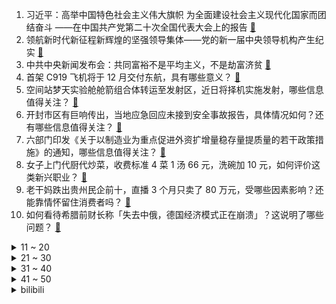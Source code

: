 1. 习近平：高举中国特色社会主义伟大旗帜 为全面建设社会主义现代化国家而团结奋斗 ——在中国共产党第二十次全国代表大会上的报告 [:link:](https://www.zhihu.com/question/577261715)
2. 领航新时代新征程新辉煌的坚强领导集体——党的新一届中央领导机构产生纪实 [:link:](https://www.zhihu.com/question/576871363)
3. 中共中央新闻发布会：共同富裕不是平均主义，不是劫富济贫 [:link:](https://www.zhihu.com/question/576641397)
4. 首架 C919 飞机将于 12 月交付东航，具有哪些意义？ [:link:](https://www.zhihu.com/question/562279678)
5. 空间站梦天实验舱舱箭组合体转运至发射区，近日将择机实施发射，哪些信息值得关注？ [:link:](https://www.zhihu.com/question/561635109)
6. 开封市区有巨响传出，当地应急回应未接到安全事故报告，具体情况如何？还有哪些信息值得关注？ [:link:](https://www.zhihu.com/question/562311197)
7. 六部门印发《关于以制造业为重点促进外资扩增量稳存量提质量的若干政策措施》的通知，哪些信息值得关注？ [:link:](https://www.zhihu.com/question/562061376)
8. 女子上门代厨代炒菜，收费标准 4 菜 1 汤 66 元，洗碗加 10 元，如何评价这类新兴职业？ [:link:](https://www.zhihu.com/question/562316066)
9. 老干妈跌出贵州民企前十，直播 3 个月只卖了 80 万元，受哪些因素影响？还能靠情怀留住消费者吗？ [:link:](https://www.zhihu.com/question/562068897)
10. 如何看待希腊前财长称「失去中俄，德国经济模式正在崩溃」？这说明了哪些问题？ [:link:](https://www.zhihu.com/question/561746474)
<details>
<summary>11 ~ 20</summary>

11. Meiko 称「来纽约后，因为陆续生病训练状态不是特别好」新冠是不是今年 LPL 战队接连失利的原因？ [:link:](https://www.zhihu.com/question/562061912)
12. 调查显示英国经济已陷衰退，英国经济活动今年 10 月的收缩速度达将近两年来最快，哪些信息值得关注？ [:link:](https://www.zhihu.com/question/562293198)
13. 10 月 25 日离岸人民币兑美元日内涨超 160 点，一度最高涨至 7.3007 ，这意味着什么? [:link:](https://www.zhihu.com/question/562076636)
14. 中国古代一个时辰刚好是现在定义的两个小时吗？十二个时辰和24小时的关系只是巧合吗？ [:link:](https://www.zhihu.com/question/385688800)
15. 段永平宣布又加仓腾讯，为今年以来第六次抄底腾讯，哪些信息值得关注？ [:link:](https://www.zhihu.com/question/562320894)
16. 如何评价 RNG 世界赛外战胜率仅 20%，面对 LCK 五战全败？ [:link:](https://www.zhihu.com/question/561368567)
17. 今年双11天猫预售日同步开启大额券申领，「两张820元」，怎么用最划算？ [:link:](https://www.zhihu.com/question/562237592)
18. 00 后真的是「领导不听话我就离职」吗？ [:link:](https://www.zhihu.com/question/357004711)
19. 如何看待LPL解说米勒在RNG与T1比赛中，被质疑对Faker使用侮辱性词汇？ [:link:](https://www.zhihu.com/question/562203351)
20. 为帮女儿「报仇」，爸爸拎起小螃蟹吃下一口后引发左侧腰背部剧痛，生吃的食物有哪些健康隐患？ [:link:](https://www.zhihu.com/question/562114044)
</details>
<details>
<summary>21 ~ 30</summary>

21. 校内男女生比例 1 : 3 ，浙传将部分厕所改为「女生专用」，如何看待此做法？女厕排队时间长如何破解？ [:link:](https://www.zhihu.com/question/562093685)
22. 如何看待网红张大奕订婚，未婚夫是房地产富二代？ [:link:](https://www.zhihu.com/question/562116779)
23. 一公司管理层质疑「为啥公司 21 点 20 分就没人」 ，遭员工怒怼，如何遏止企业加班文化？ [:link:](https://www.zhihu.com/question/562087790)
24. 如何看待部分简体中文输入法的初始选字程序中，「嗯」的拼音为「en」？ [:link:](https://www.zhihu.com/question/554210152)
25. 冒菜为什么叫冒菜？ [:link:](https://www.zhihu.com/question/33972154)
26. 如何看待媒体发文称我国将建设「15 分钟养老服务圈」？我们应该打造怎样的适老化人居环境？ [:link:](https://www.zhihu.com/question/562122939)
27. 你认同"无论多聪明的人，在信息差面前都是无力的"这句话吗？ [:link:](https://www.zhihu.com/question/560271326)
28. 印度决定用印地语替换英语授课医学引争议，莫迪称英语是「带有奴性思维的殖民遗留物」，如何看待印度该举措？ [:link:](https://www.zhihu.com/question/561872629)
29. 三部门发文表示对电子烟征收消费税，生产（进口）环节税率 36% ，将带来哪些影响？ [:link:](https://www.zhihu.com/question/562221106)
30. S12 淘汰赛 DK 棋差一着让二追梦失败止步八强，如何评价各位队员的表现？ [:link:](https://www.zhihu.com/question/561637026)
</details>
<details>
<summary>31 ~ 40</summary>

31. 如果现在有很多钱了，你还会努力吗？ [:link:](https://www.zhihu.com/question/560093455)
32. 如何看待《原神》3.2 版本光速复刻宵宫？ [:link:](https://www.zhihu.com/question/561708090)
33. 近视管理眼镜对学生真的有用吗？是不是智商税啊？ [:link:](https://www.zhihu.com/question/554461436)
34. 有哪些运动多年才知道的宅家/户外运动装备好物推荐？如何拿捏天猫双 11 秋冬运动装备攻略？ [:link:](https://www.zhihu.com/question/561827916)
35. 您觉得创业的本质是什么？ [:link:](https://www.zhihu.com/question/558100549)
36. 为什么韩日厨具里刀都很窄，中国的刀很宽，各有何优劣？ [:link:](https://www.zhihu.com/question/21354796)
37. 如何看待国考报名首日突破 16 万人，报名人数最多的十大部门均来税务系统，最热职位诞生在青海？ [:link:](https://www.zhihu.com/question/562319324)
38. 如果进化论是真的，为什么没有出现超级生物？ [:link:](https://www.zhihu.com/question/561664644)
39. 广州荔湾区教育局回应网传「金道中学相关视频」将督促规范教育，如何看待此回应？ [:link:](https://www.zhihu.com/question/562110352)
40. 英国新首相苏纳克开启组建新政府工作，英国商务大臣雅各布·里斯-莫格宣布辞职，透露了哪些信息？ [:link:](https://www.zhihu.com/question/562309918)
</details>
<details>
<summary>41 ~ 50</summary>

41. 25 日人民银行、外汇局表示「加强部门协作，维护股市、债市、楼市健康发展」，释放了什么信号？ [:link:](https://www.zhihu.com/question/562324543)
42. 怎样才能调动用户的注意力？ [:link:](https://www.zhihu.com/question/551010558)
43. 想问一下，高三的同学晚上回家后刷题刷到几点？ [:link:](https://www.zhihu.com/question/554418667)
44. 23考研，想问一下学长学姐最后两个月应该怎么度过呢? [:link:](https://www.zhihu.com/question/560599143)
45. MLXG 评价 RNG 不敌 T1「终结比赛的能力还是这么臭」这是他们本次赛事失利的原因吗？ [:link:](https://www.zhihu.com/question/561368269)
46. 苹果上调 Apple Music 等流媒体服务价格，Spotify 股价大涨 9%，哪些信息值得关注？ [:link:](https://www.zhihu.com/question/562114627)
47. 考研英语与四六级的区别在哪里？ [:link:](https://www.zhihu.com/question/517248521)
48. 普通人减肥需要知道哪些知识？ [:link:](https://www.zhihu.com/question/319666472)
49. 伊朗将向俄罗斯提供 40 台涡轮机，旨在帮助其天然气工业，给俄罗斯天然气工业发展带来哪些帮助？ [:link:](https://www.zhihu.com/question/561763861)
50. 俄罗斯称不打算在乌克兰使用核武器，如何解读？ [:link:](https://www.zhihu.com/question/562155715)
</details><details>
<summary>bilibili</summary>

1. 当杨迪来我的理发店剪头发！ [:link:](//www.bilibili.com/video/BV1Ke4y1U7hk)
2. 出来混，总是要胖的【4】 [:link:](//www.bilibili.com/video/BV1wt4y1u7VZ)
3. 大学生如何在宿舍拍出《奔跑吧兄弟》 [:link:](//www.bilibili.com/video/BV1Le4y1U7oQ)
4. 《原神》3.2版本PV：「虚空鼓动，劫火高扬」 [:link:](//www.bilibili.com/video/BV1QP4y1U7D2)
5. 既分高下，也决生死！ [:link:](//www.bilibili.com/video/BV1aP411A7jh)
6. 老婆：你现在都玩这么变态的吗！？ [:link:](//www.bilibili.com/video/BV1ce411G7XR)
7. 生 蚝 天 花 板 [:link:](//www.bilibili.com/video/BV17g41187uW)
8. 当平时默默无闻的同学突然跳起了极乐净土…… [:link:](//www.bilibili.com/video/BV1Vm4y1w7Ab)
9. 明日方舟2022感谢庆典印象曲 -  Running In the Dark by MONKEY MAJIK [:link:](//www.bilibili.com/video/BV1VV4y157pr)
10. 比手掌还大的虾，三种做法，两帅小伙吃嗨了！ [:link:](//www.bilibili.com/video/BV1PD4y1k72p)
<details>
<summary>11 ~ 20</summary>

11. 帅小伙为了美食，竟然真的进了监狱！！ [:link:](//www.bilibili.com/video/BV1WK411U7Jm)
12. 法国舞者尤安尼·布尔热瓦的现场表演 [:link:](//www.bilibili.com/video/BV16P411N7NZ)
13. 【原神·尘歌壶】免费复制|第一批共计11套方案分享 [:link:](//www.bilibili.com/video/BV1iR4y1Q7iS)
14. UP主口味检测器 [:link:](//www.bilibili.com/video/BV1YW4y1E7cw)
15. showmaker向众神祈祷，回应他的只有两年前的自己！ [:link:](//www.bilibili.com/video/BV1VV4y1576B)
16. 超细节！完整版《家有儿女》，做出来了！ [:link:](//www.bilibili.com/video/BV1bm4y1w7vp)
17. 终于来了一家大格局的公司！ [:link:](//www.bilibili.com/video/BV1HG4y1h7kQ)
18. 500匹的漂移MPV，我造出来了！ [:link:](//www.bilibili.com/video/BV1Yg41187LH)
19. 《 芜 湖 旅 馆 》 完 整 无 损 版 本 [:link:](//www.bilibili.com/video/BV1Me4y127w5)
20. 中山.松涛居   厨子探店¥227 [:link:](//www.bilibili.com/video/BV18P411N7Vd)
</details>
<details>
<summary>21 ~ 30</summary>

21. 帮忙看看，这个号废了吗 [:link:](//www.bilibili.com/video/BV1PP411K7qu)
22. 国产监狱测评 [:link:](//www.bilibili.com/video/BV1684y1B7VW)
23. 用牛鞭鹿鞭羊鞭做个三鞭汤！给自己大补一下！ [:link:](//www.bilibili.com/video/BV1Xd4y1C7ZT)
24. 《 人 脉 》 [:link:](//www.bilibili.com/video/BV1414y1j7c2)
25. 重铸十月新番荣光！我辈义不容辞！2022十月新番吐槽! [:link:](//www.bilibili.com/video/BV1cK411D7cb)
26. 陈翔六点半：你好，陌生人 [:link:](//www.bilibili.com/video/BV1e8411a7Z4)
27. 重回《杰哥不要》拍攝場景 -特別任務 ! ! 阿緯帶你去旅行 ｜2013~2022的變化｜都可以來玩 [:link:](//www.bilibili.com/video/BV1We4y1J76X)
28. 这桥......再贪就真没了！！ [:link:](//www.bilibili.com/video/BV1WV4y157JW)
29. 课 堂 请 勿 对 对 子【只因专场】！！！ [:link:](//www.bilibili.com/video/BV1pV4y157hQ)
30. 这玩意怎么就失传了呢！？ [:link:](//www.bilibili.com/video/BV1Ve4y14722)
</details>
<details>
<summary>31 ~ 40</summary>

31. 「挑战」在生日当天去商城，看看有多少免费福利？ [:link:](//www.bilibili.com/video/BV14m4y1F7Y3)
32. 失败总是贯穿人生的始终 这就是人生 [:link:](//www.bilibili.com/video/BV14g41187ZE)
33. 笑喷！男人手速比拼大赛 [:link:](//www.bilibili.com/video/BV1qD4y1r7KD)
34. 不小心被针扎了一下，乙肝梅毒找上门，职业暴露有多可怕？ [:link:](//www.bilibili.com/video/BV1yP4y1U7UV)
35. （这也能解说？！）史上最燃的陀螺争霸赛！太激烈了！【第二期】 [:link:](//www.bilibili.com/video/BV1RK411S7T8)
36. 十年cos无人问，一朝卡住天下知 [:link:](//www.bilibili.com/video/BV1bV4y157td)
37. 再夹就吃不完啦！ [:link:](//www.bilibili.com/video/BV1RK411S7iN)
38. 运气爆棚！仅存1000多头的长江江豚，一次性拍到五六头是啥体验？ [:link:](//www.bilibili.com/video/BV1rW4y1E7hE)
39. 别客气，我没在跟你客气 [:link:](//www.bilibili.com/video/BV1iD4y1r792)
40. 别说了，解释不清了… [:link:](//www.bilibili.com/video/BV19d4y1C7TT)
</details>
<details>
<summary>41 ~ 50</summary>

41. 理工男浪漫起来…艺术生都惊呆了 [:link:](//www.bilibili.com/video/BV1pd4y127L8)
42. 鉴定网络热门美食 百年老店的苹果炖肉 不用热水不炒糖色 真方便呀 [:link:](//www.bilibili.com/video/BV11e411V7CM)
43. 【时代少年团】《浅炸一下吧！》02：后台二三事 [:link:](//www.bilibili.com/video/BV14P411A7ki)
44. 细！《猫和老鼠》中的小细节与穿帮竟然有这么多！（第二期） [:link:](//www.bilibili.com/video/BV1P8411e7Uw)
45. 《I really want to shake at your house》 [:link:](//www.bilibili.com/video/BV1SP4y1U7Ys)
46. 【STN快报6.5季10】伤害高，能拉扯，还有灵狐附体，这个英雄是？ [:link:](//www.bilibili.com/video/BV1PP411K7u2)
47. 一场以婚礼为名的聚会！祝有爱者更爱 无爱者更自由 [:link:](//www.bilibili.com/video/BV1NG411L7yU)
48. 「究竟怎样的结局，才能配得上这一路的颠沛流离」【原神】 [:link:](//www.bilibili.com/video/BV17e4115756)
49. 封印解除除除除除除除除除除除除除除除 [:link:](//www.bilibili.com/video/BV1Um4y1c7Pd)
50. 两个人在一起，最重要的是坦诚相待 [:link:](//www.bilibili.com/video/BV1b84y1q7sR)
</details>
<details>
<summary>51 ~ 60</summary>

51. 榜一大哥被骂一年多，漠叔开始带货，人设面临危机！ [:link:](//www.bilibili.com/video/BV1VP4y1S7G1)
52. 明天上班穿什么衣服好呢 [:link:](//www.bilibili.com/video/BV1AW4y1E73R)
53. 做了一个木制高脚杯壶 [:link:](//www.bilibili.com/video/BV1xP411A7NT)
54. 顺德煲仔饭，就餐体验天花板。 [:link:](//www.bilibili.com/video/BV1LP411P7g5)
55. 《论当今的通话膨胀》 [:link:](//www.bilibili.com/video/BV1he4y1i7cX)
56. 全网首发！！【维多利亚3正式版】大清提前试玩实况 [:link:](//www.bilibili.com/video/BV12W4y1776J)
57. 背背都晒伤了啦~！！烈日下的热辣babe [:link:](//www.bilibili.com/video/BV1gG4y1H7up)
58. 6是什么梗【梗指南】 [:link:](//www.bilibili.com/video/BV1pP4y1S7Lp)
59. 教您如何写一个完美的“答”，简单易学 [:link:](//www.bilibili.com/video/BV1hV4y157sq)
60. 只有中国人才能造就的惊艳   点石数码《盛世归来，又见长安》 [:link:](//www.bilibili.com/video/BV1fV4y1379o)
</details>
<details>
<summary>61 ~ 70</summary>

61. 这是云南最好的饭店！ [:link:](//www.bilibili.com/video/BV19P4y1U7DY)
62. 我们采访了一位53岁“赛博”母亲，她正在现实中守护去世儿子的灵魂【差评君】 [:link:](//www.bilibili.com/video/BV1Jt4y1u7mT)
63. 好事多磨 [:link:](//www.bilibili.com/video/BV1DP411N7cz)
64. 求求你别再玩假原神了！这才是真原神！修仙世界！ [:link:](//www.bilibili.com/video/BV1vG411L7mv)
65. 这视频属实离了谱了 [:link:](//www.bilibili.com/video/BV1wt4y1u7pT)
66. 大夫：建议咱们这边的会员续下费！#情侣相爱相杀的日常 [:link:](//www.bilibili.com/video/BV1mg41187WX)
67. 赛博朋克边缘行者 要和露西一起去月球吗？ [:link:](//www.bilibili.com/video/BV1oe411G7Qy)
68. 盘点那些满级动漫！张口就来，反复确认！满级动漫！ [:link:](//www.bilibili.com/video/BV15G4y1H782)
69. “虽然我是猫猫，但是我有礼貌！！” [:link:](//www.bilibili.com/video/BV1qG4y1874Q)
70. 吾意非此，爹饶我乎! [:link:](//www.bilibili.com/video/BV1fe4y1m7z2)
</details>
<details>
<summary>71 ~ 80</summary>

71. 你在哪条线？ [:link:](//www.bilibili.com/video/BV1zD4y1r7J1)
72. 答应你们学做《惠灵顿牛排》的蚊师傅从不食言！ [:link:](//www.bilibili.com/video/BV1wd4y1y7dW)
73. 《铠甲勇士》之切尔西传奇 豆瓣评分10.0 [:link:](//www.bilibili.com/video/BV13G411L7T8)
74. 教师vlog｜我昨天…报警了 [:link:](//www.bilibili.com/video/BV1Se4y1m7Hb)
75. 提莫：这小丑也太阳光了！ [:link:](//www.bilibili.com/video/BV1Rg41187dw)
76. “谁不想青史留名呢？有李杜是大唐的幸事也是中华文化的幸事！ ” [:link:](//www.bilibili.com/video/BV1gd4y1y7Ze)
77. 【S12全球总决赛】淘汰赛 10月23日 DK vs GEN [:link:](//www.bilibili.com/video/BV1wG4y1H7Da)
78. 热搜上细思恐极的“月亮与六便士”事件，暴露当下的病态现象 [:link:](//www.bilibili.com/video/BV1V8411e7j7)
79. 在学校体育节开幕式上跳⭐️黑⭐️帮⭐️摇⭐️ [:link:](//www.bilibili.com/video/BV1MG4y1H7SM)
80. 张翰再荐！动画神作《一起来看硫酸雨》 [:link:](//www.bilibili.com/video/BV1bd4y127tT)
</details>
<details>
<summary>81 ~ 90</summary>

81. 【原神】⚡⚡3.2 版 本 玩 家 现 状⚡⚡ [:link:](//www.bilibili.com/video/BV15G411L7dw)
82. 什么！！你要把原石留给达达利亚那小子！？ [:link:](//www.bilibili.com/video/BV148411e7P6)
83. 【(G)I-DLE】[练习室版本] - 'Nxde' [:link:](//www.bilibili.com/video/BV1pg41187Jo)
84. 路边现烤的鸡蛋糕！老板正义且好笑哈哈哈哈哈 [:link:](//www.bilibili.com/video/BV1DN4y1w7wL)
85. 【原神】原石不够先抽谁！平民玩家怎么抽最划算，纳西妲、宵宫、公子、八重神子强度分析 [:link:](//www.bilibili.com/video/BV1LG411L74m)
86. 众所周知神的眷属都特别厉害 [:link:](//www.bilibili.com/video/BV1uR4y197uL)
87. 都要照顾好自己呀铁子们 [:link:](//www.bilibili.com/video/BV1Ae411V7o2)
88. 谁还记得他，他已经..... [:link:](//www.bilibili.com/video/BV1414y1j7mD)
89. 我用核反应原料，做了个能亮25年的求生灯 [:link:](//www.bilibili.com/video/BV1xG411L7gh)
90. 可曾听闻五个少年从网吧一路拼至最后一刻的故事 [:link:](//www.bilibili.com/video/BV19e4y1j7Zr)
</details>
<details>
<summary>91 ~ 100</summary>

91. 怎么隐晦的表示“我要离开了”？ [:link:](//www.bilibili.com/video/BV1Ue411V7U3)
92. 我那个时候十九  二十岁啊 [:link:](//www.bilibili.com/video/BV1om4y1w7K5)
93. 梦回香港80年代！粤语复古改编《I Really Want to Stay At Your House》【赛博朋克：边缘行者】（Synthwave/合成器浪潮） [:link:](//www.bilibili.com/video/BV1nK411D7Eo)
94. 未成年人的崩溃往往只在一瞬间 [:link:](//www.bilibili.com/video/BV1tG4y1H7t3)
95. 提高身体素质｜医学博士兔叭咯的科普是对是错??？运动学博士的专业解析 [:link:](//www.bilibili.com/video/BV1tt4y1u7X8)
96. 猪排饭 将就吃 [:link:](//www.bilibili.com/video/BV1QN4y1w7kG)
97. “究竟是什么样子的人，才会喜欢这种氛围感～” [:link:](//www.bilibili.com/video/BV1bt4y1u7Fs)
98. 老铁50公斤灰，竟然提出百万黄金？ [:link:](//www.bilibili.com/video/BV1ND4y1k7ry)
99. 什么是休闲玩家？他说… [:link:](//www.bilibili.com/video/BV13K411D7xK)
100. 【鬼谷子-五谷丰年】皮肤CG动画首发！听说这次鬼谷子露脸了…… [:link:](//www.bilibili.com/video/BV15D4y1k7cc)
</details></details>